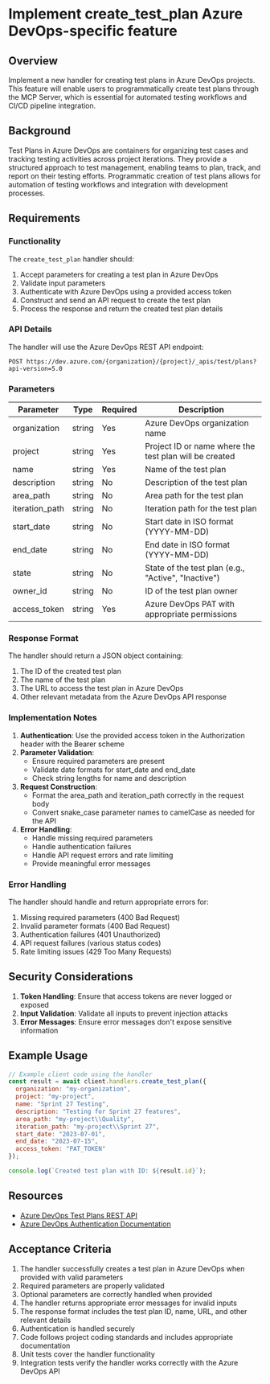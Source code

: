 # Implement create_test_plan Azure DevOps-specific feature

## Overview
Implement a new handler for creating test plans in Azure DevOps projects. This feature will enable users to programmatically create test plans through the MCP Server, which is essential for automated testing workflows and CI/CD pipeline integration.

## Background
Test Plans in Azure DevOps are containers for organizing test cases and tracking testing activities across project iterations. They provide a structured approach to test management, enabling teams to plan, track, and report on their testing efforts. Programmatic creation of test plans allows for automation of testing workflows and integration with development processes.

## Requirements

### Functionality
The `create_test_plan` handler should:
1. Accept parameters for creating a test plan in Azure DevOps
2. Validate input parameters
3. Authenticate with Azure DevOps using a provided access token
4. Construct and send an API request to create the test plan
5. Process the response and return the created test plan details

### API Details
The handler will use the Azure DevOps REST API endpoint:
```
POST https://dev.azure.com/{organization}/{project}/_apis/test/plans?api-version=5.0
```

### Parameters
| Parameter | Type | Required | Description |
|-----------|------|----------|-------------|
| organization | string | Yes | Azure DevOps organization name |
| project | string | Yes | Project ID or name where the test plan will be created |
| name | string | Yes | Name of the test plan |
| description | string | No | Description of the test plan |
| area_path | string | No | Area path for the test plan |
| iteration_path | string | No | Iteration path for the test plan |
| start_date | string | No | Start date in ISO format (YYYY-MM-DD) |
| end_date | string | No | End date in ISO format (YYYY-MM-DD) |
| state | string | No | State of the test plan (e.g., "Active", "Inactive") |
| owner_id | string | No | ID of the test plan owner |
| access_token | string | Yes | Azure DevOps PAT with appropriate permissions |

### Response Format
The handler should return a JSON object containing:
1. The ID of the created test plan
2. The name of the test plan
3. The URL to access the test plan in Azure DevOps
4. Other relevant metadata from the Azure DevOps API response

### Implementation Notes
1. **Authentication**: Use the provided access token in the Authorization header with the Bearer scheme
2. **Parameter Validation**: 
   - Ensure required parameters are present
   - Validate date formats for start_date and end_date
   - Check string lengths for name and description
3. **Request Construction**:
   - Format the area_path and iteration_path correctly in the request body
   - Convert snake_case parameter names to camelCase as needed for the API
4. **Error Handling**:
   - Handle missing required parameters
   - Handle authentication failures
   - Handle API request errors and rate limiting
   - Provide meaningful error messages

### Error Handling
The handler should handle and return appropriate errors for:
1. Missing required parameters (400 Bad Request)
2. Invalid parameter formats (400 Bad Request)
3. Authentication failures (401 Unauthorized)
4. API request failures (various status codes)
5. Rate limiting issues (429 Too Many Requests)

## Security Considerations
1. **Token Handling**: Ensure that access tokens are never logged or exposed
2. **Input Validation**: Validate all inputs to prevent injection attacks
3. **Error Messages**: Ensure error messages don't expose sensitive information

## Example Usage
```javascript
// Example client code using the handler
const result = await client.handlers.create_test_plan({
  organization: "my-organization",
  project: "my-project",
  name: "Sprint 27 Testing",
  description: "Testing for Sprint 27 features",
  area_path: "my-project\\Quality",
  iteration_path: "my-project\\Sprint 27",
  start_date: "2023-07-01",
  end_date: "2023-07-15",
  access_token: "PAT_TOKEN"
});

console.log(`Created test plan with ID: ${result.id}`);
```

## Resources
- [Azure DevOps Test Plans REST API](https://learn.microsoft.com/en-us/rest/api/azure/devops/test/test-plans?view=azure-devops-rest-5.0)
- [Azure DevOps Authentication Documentation](https://learn.microsoft.com/en-us/azure/devops/organizations/accounts/use-personal-access-tokens-to-authenticate)

## Acceptance Criteria
1. The handler successfully creates a test plan in Azure DevOps when provided with valid parameters
2. Required parameters are properly validated
3. Optional parameters are correctly handled when provided
4. The handler returns appropriate error messages for invalid inputs
5. The response format includes the test plan ID, name, URL, and other relevant details
6. Authentication is handled securely
7. Code follows project coding standards and includes appropriate documentation
8. Unit tests cover the handler functionality
9. Integration tests verify the handler works correctly with the Azure DevOps API 